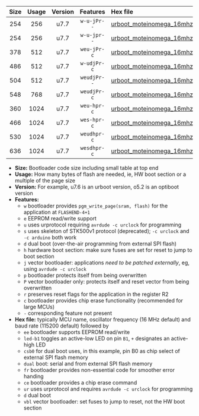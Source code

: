 |Size|Usage|Version|Features|Hex file|
|:-:|:-:|:-:|:-:|:--|
|254|256|u7.7|`w-u-jPr--`|[urboot_moteinomega_16mhz_500000bps_led+d7_ur_vbl.hex](https://raw.githubusercontent.com/stefanrueger/urboot.hex/main/boards/moteinomega/fcpu_16mhz/500000_bps/urboot_moteinomega_16mhz_500000bps_led+d7_ur_vbl.hex)|
|254|256|u7.7|`w-u-jpr--`|[urboot_moteinomega_16mhz_500000bps_led+d7_fr_ur_vbl.hex](https://raw.githubusercontent.com/stefanrueger/urboot.hex/main/boards/moteinomega/fcpu_16mhz/500000_bps/urboot_moteinomega_16mhz_500000bps_led+d7_fr_ur_vbl.hex)|
|378|512|u7.7|`weu-jPr-c`|[urboot_moteinomega_16mhz_500000bps_ee_led+d7_fr_ce_ur_vbl.hex](https://raw.githubusercontent.com/stefanrueger/urboot.hex/main/boards/moteinomega/fcpu_16mhz/500000_bps/urboot_moteinomega_16mhz_500000bps_ee_led+d7_fr_ce_ur_vbl.hex)|
|486|512|u7.7|`w-udjPr-c`|[urboot_moteinomega_16mhz_500000bps_led+d7_csc7_dual_fr_ce_ur_vbl.hex](https://raw.githubusercontent.com/stefanrueger/urboot.hex/main/boards/moteinomega/fcpu_16mhz/500000_bps/urboot_moteinomega_16mhz_500000bps_led+d7_csc7_dual_fr_ce_ur_vbl.hex)|
|504|512|u7.7|`weudjPr--`|[urboot_moteinomega_16mhz_500000bps_ee_led+d7_csc7_dual_fr_ur_vbl.hex](https://raw.githubusercontent.com/stefanrueger/urboot.hex/main/boards/moteinomega/fcpu_16mhz/500000_bps/urboot_moteinomega_16mhz_500000bps_ee_led+d7_csc7_dual_fr_ur_vbl.hex)|
|548|768|u7.7|`weudjPr-c`|[urboot_moteinomega_16mhz_500000bps_ee_led+d7_csc7_dual_fr_ce_ur_vbl.hex](https://raw.githubusercontent.com/stefanrueger/urboot.hex/main/boards/moteinomega/fcpu_16mhz/500000_bps/urboot_moteinomega_16mhz_500000bps_ee_led+d7_csc7_dual_fr_ce_ur_vbl.hex)|
|360|1024|u7.7|`weu-hpr-c`|[urboot_moteinomega_16mhz_500000bps_ee_led+d7_fr_ce_ur.hex](https://raw.githubusercontent.com/stefanrueger/urboot.hex/main/boards/moteinomega/fcpu_16mhz/500000_bps/urboot_moteinomega_16mhz_500000bps_ee_led+d7_fr_ce_ur.hex)|
|466|1024|u7.7|`wes-hpr-c`|[urboot_moteinomega_16mhz_500000bps_ee_led+d7_fr_ce.hex](https://raw.githubusercontent.com/stefanrueger/urboot.hex/main/boards/moteinomega/fcpu_16mhz/500000_bps/urboot_moteinomega_16mhz_500000bps_ee_led+d7_fr_ce.hex)|
|530|1024|u7.7|`weudhpr-c`|[urboot_moteinomega_16mhz_500000bps_ee_led+d7_csc7_dual_fr_ce_ur.hex](https://raw.githubusercontent.com/stefanrueger/urboot.hex/main/boards/moteinomega/fcpu_16mhz/500000_bps/urboot_moteinomega_16mhz_500000bps_ee_led+d7_csc7_dual_fr_ce_ur.hex)|
|636|1024|u7.7|`wesdhpr-c`|[urboot_moteinomega_16mhz_500000bps_ee_led+d7_csc7_dual_fr_ce.hex](https://raw.githubusercontent.com/stefanrueger/urboot.hex/main/boards/moteinomega/fcpu_16mhz/500000_bps/urboot_moteinomega_16mhz_500000bps_ee_led+d7_csc7_dual_fr_ce.hex)|

- **Size:** Bootloader code size including small table at top end
- **Usage:** How many bytes of flash are needed, ie, HW boot section or a multiple of the page size
- **Version:** For example, u7.6 is an urboot version, o5.2 is an optiboot version
- **Features:**
  + `w` bootloader provides `pgm_write_page(sram, flash)` for the application at `FLASHEND-4+1`
  + `e` EEPROM read/write support
  + `u` uses urprotocol requiring `avrdude -c urclock` for programming
  + `s` uses skeleton of STK500v1 protocol (deprecated); `-c urclock` and `-c arduino` both work
  + `d` dual boot (over-the-air programming from external SPI flash)
  + `h` hardware boot section: make sure fuses are set for reset to jump to boot section
  + `j` vector bootloader: applications *need to be patched externally*, eg, using `avrdude -c urclock`
  + `p` bootloader protects itself from being overwritten
  + `P` vector bootloader only: protects itself and reset vector from being overwritten
  + `r` preserves reset flags for the application in the register R2
  + `c` bootloader provides chip erase functionality (recommended for large MCUs)
  + `-` corresponding feature not present
- **Hex file:** typically MCU name, oscillator frequency (16 MHz default) and baud rate (115200 default) followed by
  + `ee` bootloader supports EEPROM read/write
  + `led-b1` toggles an active-low LED on pin `B1`, `+` designates an active-high LED
  + `csb0` for dual boot uses, in this example, pin B0 as chip select of external SPI flash memory
  + `dual` boot: serial and from external SPI flash memory
  + `fr` bootloader provides non-essential code for smoother error handing
  + `ce` bootloader provides a chip erase command
  + `ur` uses urprotocol and requires `avrdude -c urclock` for programming
  + `d` dual boot
  + `vbl` vector bootloader: set fuses to jump to reset, not the HW boot section
